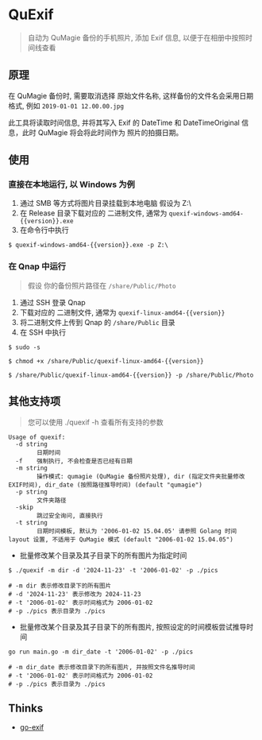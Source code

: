 # QuExif

> 自动为 QuMagie 备份的手机照片, 添加 Exif 信息, 以便于在相册中按照时间线查看


## 原理

在 QuMagie 备份时, 需要取消选择 原始文件名称, 这样备份的文件名会采用日期格式, 例如 `2019-01-01 12.00.00.jpg`

此工具将读取时间信息, 并将其写入 Exif 的 DateTime 和 DateTimeOriginal 信息，此时 QuMagie 将会将此时间作为 照片的拍摄日期。

## 使用

### 直接在本地运行, 以 Windows 为例

1. 通过 SMB 等方式将图片目录挂载到本地电脑 假设为 Z:\
2. 在 Release 目录下载对应的 二进制文件, 通常为 `quexif-windows-amd64-{{version}}.exe`
3. 在命令行中执行

```shell
$ quexif-windows-amd64-{{version}}.exe -p Z:\
```

### 在 Qnap 中运行

> 假设 你的备份照片路径在 `/share/Public/Photo`

1. 通过 SSH 登录 Qnap
2. 下载对应的 二进制文件, 通常为 `quexif-linux-amd64-{{version}}`
3. 将二进制文件上传到 Qnap 的 `/share/Public` 目录
4. 在 SSH 中执行

```shell
$ sudo -s 
    
$ chmod +x /share/Public/quexif-linux-amd64-{{version}}

$ /share/Public/quexif-linux-amd64-{{version}} -p /share/Public/Photo
```

## 其他支持项

> 您可以使用 ./quexif -h 查看所有支持的参数
```shell
Usage of quexif:
  -d string
        日期时间
  -f    强制执行, 不会检查是否已经有日期
  -m string
        操作模式: qumagie (QuMagie 备份照片处理), dir (指定文件夹批量修改 EXIF时间), dir_date (按照路径推导时间) (default "qumagie")
  -p string
        文件夹路径
  -skip
        跳过安全询问, 直接执行
  -t string
        日期时间模板, 默认为 '2006-01-02 15.04.05' 请参照 Golang 时间 layout 设置, 不适用于 QuMagie 模式 (default "2006-01-02 15.04.05")

```

- 批量修改某个目录及其子目录下的所有图片为指定时间

```shell
$ ./quexif -m dir -d '2024-11-23' -t '2006-01-02' -p ./pics

# -m dir 表示修改目录下的所有图片
# -d '2024-11-23' 表示修改为 2024-11-23
# -t '2006-01-02' 表示时间格式为 2006-01-02
# -p ./pics 表示目录为 ./pics
```

- 批量修改某个目录及其子目录下的所有图片, 按照设定的时间模板尝试推导时间

```shell
go run main.go -m dir_date -t '2006-01-02' -p ./pics

# -m dir_date 表示修改目录下的所有图片, 并按照文件名推导时间
# -t '2006-01-02' 表示时间格式为 2006-01-02
# -p ./pics 表示目录为 ./pics
```

## Thinks

- [go-exif](//github.com/dsoprea/go-exif/v3)